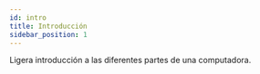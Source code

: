 ```yaml
---
id: intro
title: Introducción
sidebar_position: 1
---
```


Ligera introducción a las diferentes partes de una computadora.